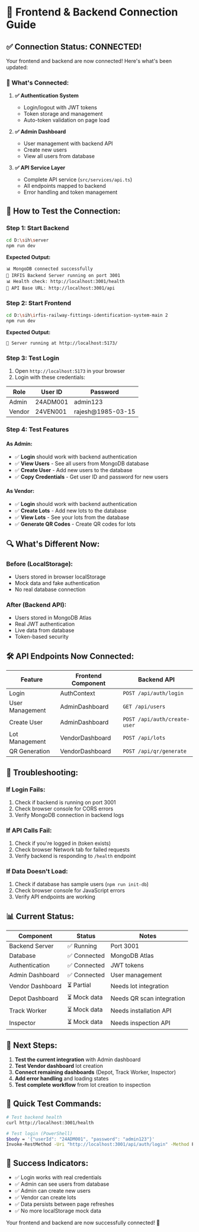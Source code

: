 # 🔗 Frontend & Backend Connection Guide

## ✅ **Connection Status: CONNECTED!**

Your frontend and backend are now connected! Here's what's been updated:

### **🔧 What's Connected:**

1. **✅ Authentication System**

   - Login/logout with JWT tokens
   - Token storage and management
   - Auto-token validation on page load

2. **✅ Admin Dashboard**

   - User management with backend API
   - Create new users
   - View all users from database

3. **✅ API Service Layer**
   - Complete API service (`src/services/api.ts`)
   - All endpoints mapped to backend
   - Error handling and token management

## 🚀 **How to Test the Connection:**

### **Step 1: Start Backend**

```bash
cd D:\sih\server
npm run dev
```

**Expected Output:**

```
📊 MongoDB connected successfully
🚄 IRFIS Backend Server running on port 3001
📊 Health check: http://localhost:3001/health
🔗 API Base URL: http://localhost:3001/api
```

### **Step 2: Start Frontend**

```bash
cd D:\sih\irfis-railway-fittings-identification-system-main 2
npm run dev
```

**Expected Output:**

```
🚀 Server running at http://localhost:5173/
```

### **Step 3: Test Login**

1. Open `http://localhost:5173` in your browser
2. Login with these credentials:

| Role   | User ID  | Password          |
| ------ | -------- | ----------------- |
| Admin  | 24ADM001 | admin123          |
| Vendor | 24VEN001 | rajesh@1985-03-15 |

### **Step 4: Test Features**

#### **As Admin:**

- ✅ **Login** should work with backend authentication
- ✅ **View Users** - See all users from MongoDB database
- ✅ **Create User** - Add new users to the database
- ✅ **Copy Credentials** - Get user ID and password for new users

#### **As Vendor:**

- ✅ **Login** should work with backend authentication
- ✅ **Create Lots** - Add new lots to the database
- ✅ **View Lots** - See your lots from the database
- ✅ **Generate QR Codes** - Create QR codes for lots

## 🔍 **What's Different Now:**

### **Before (LocalStorage):**

- Users stored in browser localStorage
- Mock data and fake authentication
- No real database connection

### **After (Backend API):**

- Users stored in MongoDB Atlas
- Real JWT authentication
- Live data from database
- Token-based security

## 🛠️ **API Endpoints Now Connected:**

| Feature         | Frontend Component | Backend API                  |
| --------------- | ------------------ | ---------------------------- |
| Login           | AuthContext        | `POST /api/auth/login`       |
| User Management | AdminDashboard     | `GET /api/users`             |
| Create User     | AdminDashboard     | `POST /api/auth/create-user` |
| Lot Management  | VendorDashboard    | `POST /api/lots`             |
| QR Generation   | VendorDashboard    | `POST /api/qr/generate`      |

## 🐛 **Troubleshooting:**

### **If Login Fails:**

1. Check if backend is running on port 3001
2. Check browser console for CORS errors
3. Verify MongoDB connection in backend logs

### **If API Calls Fail:**

1. Check if you're logged in (token exists)
2. Check browser Network tab for failed requests
3. Verify backend is responding to `/health` endpoint

### **If Data Doesn't Load:**

1. Check if database has sample users (`npm run init-db`)
2. Check browser console for JavaScript errors
3. Verify API endpoints are working

## 📊 **Current Status:**

| Component        | Status       | Notes                     |
| ---------------- | ------------ | ------------------------- |
| Backend Server   | ✅ Running   | Port 3001                 |
| Database         | ✅ Connected | MongoDB Atlas             |
| Authentication   | ✅ Connected | JWT tokens                |
| Admin Dashboard  | ✅ Connected | User management           |
| Vendor Dashboard | ⏳ Partial   | Needs lot integration     |
| Depot Dashboard  | ⏳ Mock data | Needs QR scan integration |
| Track Worker     | ⏳ Mock data | Needs installation API    |
| Inspector        | ⏳ Mock data | Needs inspection API      |

## 🎯 **Next Steps:**

1. **Test the current integration** with Admin dashboard
2. **Test Vendor dashboard** lot creation
3. **Connect remaining dashboards** (Depot, Track Worker, Inspector)
4. **Add error handling** and loading states
5. **Test complete workflow** from lot creation to inspection

## 🔗 **Quick Test Commands:**

```bash
# Test backend health
curl http://localhost:3001/health

# Test login (PowerShell)
$body = '{"userId": "24ADM001", "password": "admin123"}'
Invoke-RestMethod -Uri "http://localhost:3001/api/auth/login" -Method POST -ContentType "application/json" -Body $body
```

## 🎉 **Success Indicators:**

- ✅ Login works with real credentials
- ✅ Admin can see users from database
- ✅ Admin can create new users
- ✅ Vendor can create lots
- ✅ Data persists between page refreshes
- ✅ No more localStorage mock data

Your frontend and backend are now successfully connected! 🚀

